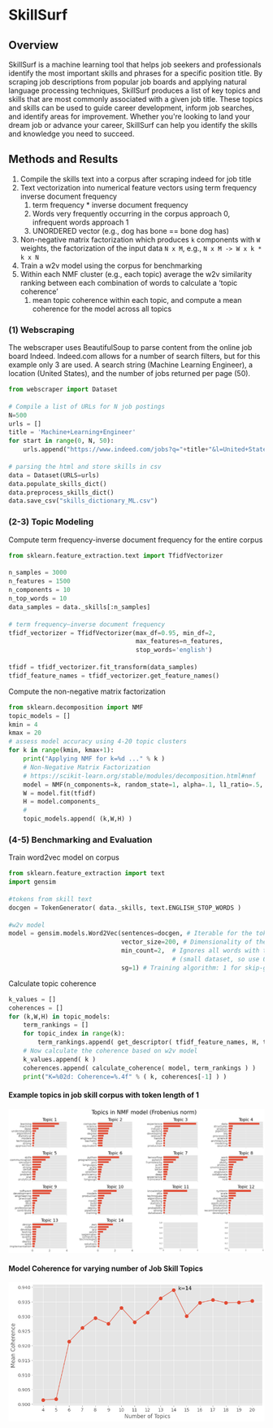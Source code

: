 # SkillSurf

## Overview
SkillSurf is a machine learning tool that helps job seekers and professionals identify the most important skills and phrases for a specific position title. By scraping job descriptions from popular job boards and applying natural language processing techniques, SkillSurf produces a list of key topics and skills that are most commonly associated with a given job title. These topics and skills can be used to guide career development, inform job searches, and identify areas for improvement. Whether you're looking to land your dream job or advance your career, SkillSurf can help you identify the skills and knowledge you need to succeed.

## Methods and Results
1. Compile the skills text into a corpus after scraping indeed for job title
2. Text vectorization into numerical feature vectors using term frequency inverse document frequency  
   1. term frequency * inverse document frequency 
   2. Words very frequently occurring in the corpus approach 0, infrequent words approach 1 
   3. UNORDERED vector (e.g., dog has bone == bone dog has)
3. Non-negative matrix factorization which produces `k` components with `W` weights, the factorization of the input data `N x M`, e.g., `N x M -> W x k * k x N`
4. Train a w2v model using the corpus for benchmarking
5. Within each NMF cluster (e.g., each topic) average the w2v similarity ranking between each combination of words to calculate a ‘topic coherence’ 
   1. mean topic coherence within each topic, and compute a mean coherence for the model across all topics

### (1) Webscraping
The webscraper uses BeautifulSoup to parse content from the online job board Indeed. Indeed.com allows for a number of 
search filters, but for this example only 3 are used. A search string (Machine Learning Engineer), a location (United States),
and the number of jobs returned per page (50).

```python
from webscraper import Dataset

# Compile a list of URLs for N job postings
N=500
urls = []
title = 'Machine+Learning+Engineer'
for start in range(0, N, 50):
    urls.append("https://www.indeed.com/jobs?q="+title+"&l=United+States&limit=50&start=" + str(start))

# parsing the html and store skills in csv
data = Dataset(URLS=urls)
data.populate_skills_dict()
data.preprocess_skills_dict()
data.save_csv("skills_dictionary_ML.csv")
```

### (2-3) Topic Modeling

Compute term frequency-inverse document frequency for the entire corpus

```python
from sklearn.feature_extraction.text import TfidfVectorizer

n_samples = 3000
n_features = 1500
n_components = 10
n_top_words = 10
data_samples = data._skills[:n_samples]

# term frequency–inverse document frequency 
tfidf_vectorizer = TfidfVectorizer(max_df=0.95, min_df=2,
                                   max_features=n_features,
                                   stop_words='english')

tfidf = tfidf_vectorizer.fit_transform(data_samples)
tfidf_feature_names = tfidf_vectorizer.get_feature_names()
```

Compute the non-negative matrix factorization 

```python
from sklearn.decomposition import NMF
topic_models = []
kmin = 4
kmax = 20
# assess model accuracy using 4-20 topic clusters
for k in range(kmin, kmax+1):
    print("Applying NMF for k=%d ..." % k )
    # Non-Negative Matrix Factorization
    # https://scikit-learn.org/stable/modules/decomposition.html#nmf
    model = NMF(n_components=k, random_state=1, alpha=.1, l1_ratio=.5, init="nndsvd")
    W = model.fit(tfidf)
    H = model.components_    
    # 
    topic_models.append( (k,W,H) )
```

### (4-5) Benchmarking and Evaluation

Train word2vec model on corpus

```python
from sklearn.feature_extraction import text
import gensim

#tokens from skill text
docgen = TokenGenerator( data._skills, text.ENGLISH_STOP_WORDS )

#w2v model
model = gensim.models.Word2Vec(sentences=docgen, # Iterable for the tokenized text data
                               vector_size=200, # Dimensionality of the word vectors 
                               min_count=2,  # Ignores all words with total frequency lower than this 
                                             # (small dataset, so use 0)
                               sg=1) # Training algorithm: 1 for skip-gram; otherwise CBOW
```

Calculate topic coherence 

```python
k_values = []
coherences = []
for (k,W,H) in topic_models:
    term_rankings = []
    for topic_index in range(k):
        term_rankings.append( get_descriptor( tfidf_feature_names, H, topic_index, n_top_words ) )
    # Now calculate the coherence based on w2v model
    k_values.append( k )
    coherences.append( calculate_coherence( model, term_rankings ) )
    print("K=%02d: Coherence=%.4f" % ( k, coherences[-1] ) )
```

#### Example topics in job skill corpus with token length of 1
![Topics in NMF Model](plots/best_model_skills.png)

#### Model Coherence for varying number of Job Skill Topics
![Model Coherence](plots/model_coherences.png)
